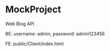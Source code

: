 # MockProject
Web Blog API

BE: username: admin, password: admin123456

FE: public/Client/index.html
